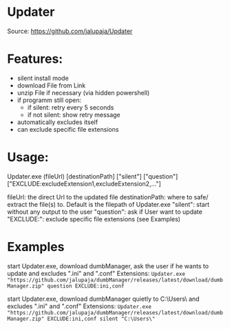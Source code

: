 # Updater
Source: https://github.com/jalupaja/Updater
 
# Features:
- silent install mode
- download File from Link
- unzip File if necessary (via hidden powershell)
- if programm still open: 
	- if silent: retry every 5 seconds 
	- if not silent: show retry message
- automatically excludes itself
- can exclude specific file extensions

# Usage:
Updater.exe (fileUrl) [destinationPath] ["silent"] ["question"] ["EXCLUDE:excludeExtension1,excludeExtension2,..."]

fileUrl: the direct Url to the updated file
destinationPath: where to safe/ extract the file(s) to. Default is the filepath of Updater.exe
"silent": start without any output to the user
"question": ask if User want to update
"EXCLUDE:": exclude specific file extensions (see Examples)

# Examples
start Updater.exe, download dumbManager, ask the user if he wants to update and excludes ".ini" and ".conf" Extensions:
`Updater.exe "https://github.com/jalupaja/dumbManager/releases/latest/download/dumbManager.zip" question EXCLUDE:ini,conf`

start Updater.exe, download dumbManager quietly to C:\Users\ and excludes ".ini" and ".conf" Extensions:
`Updater.exe "https://github.com/jalupaja/dumbManager/releases/latest/download/dumbManager.zip" EXCLUDE:ini,conf silent "C:\Users\"`

